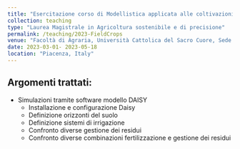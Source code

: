 ```yaml
---
title: "Esercitazione corso di Modellistica applicata alle coltivazioni erbacee"
collection: teaching
type: "Laurea Magistrale in Agricoltura sostenibile e di precisione"
permalink: /teaching/2023-FieldCrops
venue: "Facoltà di Agraria, Università Cattolica del Sacro Cuore, Sede di Piacenza"
date: 2023-03-01- 2023-05-18
location: "Piacenza, Italy"
---
```



## Argomenti trattati: 
* Simulazioni tramite software modello DAISY
  * Installazione e configurazione Daisy
  * Definizione orizzonti del suolo
  * Definizione sistemi di irrigazione
  * Confronto diverse gestione dei residui
  * Confronto diverse combinazioni fertilizzazione e gestione dei residui

